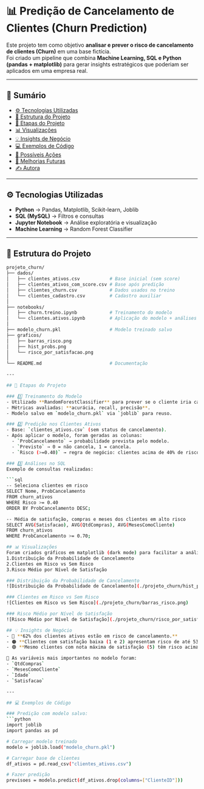 # 📊 Predição de Cancelamento de Clientes (Churn Prediction)

Este projeto tem como objetivo **analisar e prever o risco de cancelamento de clientes (Churn)** em uma base fictícia.  
Foi criado um pipeline que combina **Machine Learning, SQL e Python (pandas + matplotlib)** para gerar insights estratégicos que poderiam ser aplicados em uma empresa real.

---

## 📌 Sumário
- [⚙️ Tecnologias Utilizadas](#️-tecnologias-utilizadas)
- [📂 Estrutura do Projeto](#-estrutura-do-projeto)
- [🚀 Etapas do Projeto](#-etapas-do-projeto)
- [📊 Visualizações](#-visualizações)
- [💡 Insights de Negócio](#-insights-de-negócio)
- [💻 Exemplos de Código](#-exemplos-de-código)
- [🎯 Possíveis Ações](#-possíveis-ações)
- [🔮 Melhorias Futuras](#-melhorias-futuras)
- [✍️ Autora](#️-autora)

---

## ⚙️ Tecnologias Utilizadas
- **Python** → Pandas, Matplotlib, Scikit-learn, Joblib  
- **SQL (MySQL)** → Filtros e consultas  
- **Jupyter Notebook** → Análise exploratória e visualização  
- **Machine Learning** → Random Forest Classifier  

---

## 📂 Estrutura do Projeto

```bash
projeto_churn/
├── dados/
│   ├── clientes_ativos.csv           # Base inicial (sem score)
│   ├── clientes_ativos_com_score.csv # Base após predição
│   ├── clientes_churn.csv            # Dados usados no treino
│   └── clientes_cadastro.csv         # Cadastro auxiliar
│
├── notebooks/
│   ├── churn.treino.ipynb            # Treinamento do modelo
│   └── clientes.ativos.ipynb         # Aplicação do modelo + análises
│
├── modelo_churn.pkl                  # Modelo treinado salvo
├── graficos/
│   ├── barras_risco.png
│   ├── hist_probs.png
│   └── risco_por_satisfacao.png
│
└── README.md                         # Documentação

---

## 🚀 Etapas do Projeto

### 1️⃣ Treinamento do Modelo
- Utilizado **RandomForestClassifier** para prever se o cliente iria cancelar.  
- Métricas avaliadas: **acurácia, recall, precisão**.  
- Modelo salvo em `modelo_churn.pkl` via `joblib` para reuso.  

### 2️⃣ Predição nos Clientes Ativos
- Base: `clientes_ativos.csv` (sem status de cancelamento).  
- Após aplicar o modelo, foram geradas as colunas:  
  - `ProbCancelamento` → probabilidade prevista pelo modelo.  
  - `Previsto` → 0 = não cancela, 1 = cancela.  
  - `Risco (>=0.40)` → regra de negócio: clientes acima de 40% de risco são considerados em risco.  

### 3️⃣ Análises no SQL
Exemplo de consultas realizadas:

```sql
-- Seleciona clientes em risco
SELECT Nome, ProbCancelamento
FROM churn_ativos
WHERE Risco >= 0.40
ORDER BY ProbCancelamento DESC;

-- Média de satisfação, compras e meses dos clientes em alto risco
SELECT AVG(Satisfacao), AVG(QtdCompras), AVG(MesesComoCliente)
FROM churn_ativos
WHERE ProbCancelamento >= 0.70;

## 📊 Visualizações
Foram criados gráficos em matplotlib (dark mode) para facilitar a análise:
1.Distribuição da Probabilidade de Cancelamento
2.Clientes em Risco vs Sem Risco
3.Risco Médio por Nível de Satisfação

### Distribuição da Probabilidade de Cancelamento
![Distribuição da Probabilidade de Cancelamento](./projeto_churn/hist_probs.png)

### Clientes em Risco vs Sem Risco
![Clientes em Risco vs Sem Risco](./projeto_churn/barras_risco.png)

### Risco Médio por Nível de Satisfação
![Risco Médio por Nível de Satisfação](./projeto_churn/risco_por_satisfacao.png)

## 💡 Insights de Negócio
- 🔴 **62% dos clientes ativos estão em risco de cancelamento.**  
- 🟠 **Clientes com satisfação baixa (1 e 2) apresentam risco de até 53%.**  
- 🟢 **Mesmo clientes com nota máxima de satisfação (5) têm risco acima de 40%, indicando que outros fatores (tempo de cliente, compras, plano contratado) influenciam fortemente.**  

📌 As variáveis mais importantes no modelo foram:  
- `QtdCompras`  
- `MesesComoCliente`  
- `Idade`  
- `Satisfacao`  

---

## 💻 Exemplos de Código  

### Predição com modelo salvo:
```python
import joblib
import pandas as pd

# Carregar modelo treinado
modelo = joblib.load("modelo_churn.pkl")

# Carregar base de clientes
df_ativos = pd.read_csv("clientes_ativos.csv")

# Fazer predição
previsoes = modelo.predict(df_ativos.drop(columns=["ClienteID"]))




